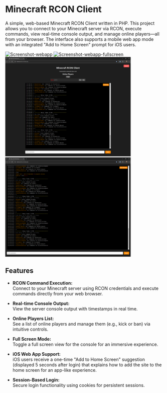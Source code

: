 # Minecraft RCON Client

A simple, web-based Minecraft RCON Client written in PHP. This project allows you to connect to your Minecraft server via RCON, execute commands, view real-time console output, and manage online players—all from your browser. The interface also supports a mobile web app mode with an integrated "Add to Home Screen" prompt for iOS users.

<img src="screenshots/webapp.png" alt="Screenshot-webapp" width="400px">
<img src="screenshots/webapp-fullscreen.png" alt="Screenshot-webapp-fullscreen" width="400px">
<img src="screenshots/desktop.png" alt="Screenshot-desktop" width="400px">
<img src="screenshots/desktop-fullscreen.png" alt="Screenshot-desktop-fullscreen" width="400px">

## Features

- **RCON Command Execution:**  
  Connect to your Minecraft server using RCON credentials and execute commands directly from your web browser.

- **Real-time Console Output:**  
  View the server console output with timestamps in real time.

- **Online Players List:**  
  See a list of online players and manage them (e.g., kick or ban) via intuitive controls.

- **Full Screen Mode:**  
  Toggle a full screen view for the console for an immersive experience.

- **iOS Web App Support:**  
  iOS users receive a one-time "Add to Home Screen" suggestion (displayed 5 seconds after login) that explains how to add the site to the home screen for an app-like experience.

- **Session-Based Login:**  
  Secure login functionality using cookies for persistent sessions.

